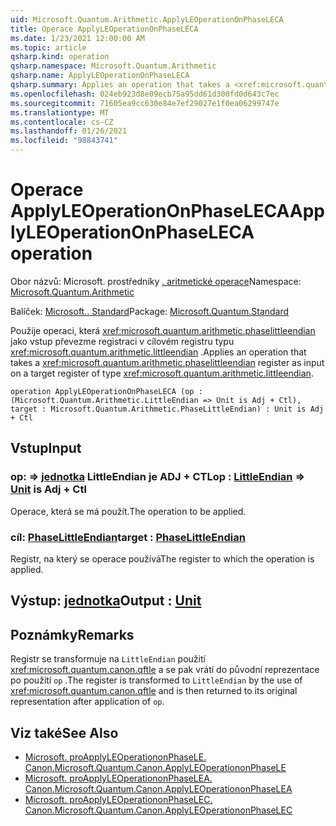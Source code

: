 ```yaml
---
uid: Microsoft.Quantum.Arithmetic.ApplyLEOperationOnPhaseLECA
title: Operace ApplyLEOperationOnPhaseLECA
ms.date: 1/23/2021 12:00:00 AM
ms.topic: article
qsharp.kind: operation
qsharp.namespace: Microsoft.Quantum.Arithmetic
qsharp.name: ApplyLEOperationOnPhaseLECA
qsharp.summary: Applies an operation that takes a <xref:microsoft.quantum.arithmetic.phaselittleendian> register as input on a target register of type <xref:microsoft.quantum.arithmetic.littleendian>.
ms.openlocfilehash: 024eb923d8e09ecb75a95dd61d300fd0d643c7ec
ms.sourcegitcommit: 71605ea9cc630e84e7ef29027e1f0ea06299747e
ms.translationtype: MT
ms.contentlocale: cs-CZ
ms.lasthandoff: 01/26/2021
ms.locfileid: "98843741"
---
```

# <a name="applyleoperationonphaseleca-operation"></a><span data-ttu-id="4d66a-102">Operace ApplyLEOperationOnPhaseLECA</span><span class="sxs-lookup"><span data-stu-id="4d66a-102">ApplyLEOperationOnPhaseLECA operation</span></span>

<span data-ttu-id="4d66a-103">Obor názvů: Microsoft. prostředníky [. aritmetické operace](xref:Microsoft.Quantum.Arithmetic)</span><span class="sxs-lookup"><span data-stu-id="4d66a-103">Namespace: [Microsoft.Quantum.Arithmetic](xref:Microsoft.Quantum.Arithmetic)</span></span>

<span data-ttu-id="4d66a-104">Balíček: [Microsoft.. Standard](https://nuget.org/packages/Microsoft.Quantum.Standard)</span><span class="sxs-lookup"><span data-stu-id="4d66a-104">Package: [Microsoft.Quantum.Standard](https://nuget.org/packages/Microsoft.Quantum.Standard)</span></span>


<span data-ttu-id="4d66a-105">Použije operaci, která <xref:microsoft.quantum.arithmetic.phaselittleendian> jako vstup převezme registraci v cílovém registru typu <xref:microsoft.quantum.arithmetic.littleendian> .</span><span class="sxs-lookup"><span data-stu-id="4d66a-105">Applies an operation that takes a <xref:microsoft.quantum.arithmetic.phaselittleendian> register as input on a target register of type <xref:microsoft.quantum.arithmetic.littleendian>.</span></span>

```qsharp
operation ApplyLEOperationOnPhaseLECA (op : (Microsoft.Quantum.Arithmetic.LittleEndian => Unit is Adj + Ctl), target : Microsoft.Quantum.Arithmetic.PhaseLittleEndian) : Unit is Adj + Ctl
```


## <a name="input"></a><span data-ttu-id="4d66a-106">Vstup</span><span class="sxs-lookup"><span data-stu-id="4d66a-106">Input</span></span>

### <a name="op--littleendian--unit--is-adj--ctl"></a><span data-ttu-id="4d66a-107">op: [](xref:Microsoft.Quantum.Arithmetic.LittleEndian) => [jednotka](xref:microsoft.quantum.lang-ref.unit) LittleEndian je ADJ + CTL</span><span class="sxs-lookup"><span data-stu-id="4d66a-107">op : [LittleEndian](xref:Microsoft.Quantum.Arithmetic.LittleEndian) => [Unit](xref:microsoft.quantum.lang-ref.unit)  is Adj + Ctl</span></span>

<span data-ttu-id="4d66a-108">Operace, která se má použít.</span><span class="sxs-lookup"><span data-stu-id="4d66a-108">The operation to be applied.</span></span>


### <a name="target--phaselittleendian"></a><span data-ttu-id="4d66a-109">cíl: [PhaseLittleEndian](xref:Microsoft.Quantum.Arithmetic.PhaseLittleEndian)</span><span class="sxs-lookup"><span data-stu-id="4d66a-109">target : [PhaseLittleEndian](xref:Microsoft.Quantum.Arithmetic.PhaseLittleEndian)</span></span>

<span data-ttu-id="4d66a-110">Registr, na který se operace používá</span><span class="sxs-lookup"><span data-stu-id="4d66a-110">The register to which the operation is applied.</span></span>



## <a name="output--unit"></a><span data-ttu-id="4d66a-111">Výstup: [jednotka](xref:microsoft.quantum.lang-ref.unit)</span><span class="sxs-lookup"><span data-stu-id="4d66a-111">Output : [Unit](xref:microsoft.quantum.lang-ref.unit)</span></span>



## <a name="remarks"></a><span data-ttu-id="4d66a-112">Poznámky</span><span class="sxs-lookup"><span data-stu-id="4d66a-112">Remarks</span></span>

<span data-ttu-id="4d66a-113">Registr se transformuje na `LittleEndian` použití <xref:microsoft.quantum.canon.qftle> a se pak vrátí do původní reprezentace po použití `op` .</span><span class="sxs-lookup"><span data-stu-id="4d66a-113">The register is transformed to `LittleEndian` by the use of <xref:microsoft.quantum.canon.qftle> and is then returned to its original representation after application of `op`.</span></span>

## <a name="see-also"></a><span data-ttu-id="4d66a-114">Viz také</span><span class="sxs-lookup"><span data-stu-id="4d66a-114">See Also</span></span>

- [<span data-ttu-id="4d66a-115">Microsoft. proApplyLEOperationonPhaseLE. Canon.</span><span class="sxs-lookup"><span data-stu-id="4d66a-115">Microsoft.Quantum.Canon.ApplyLEOperationonPhaseLE</span></span>](xref:Microsoft.Quantum.Canon.ApplyLEOperationonPhaseLE)
- [<span data-ttu-id="4d66a-116">Microsoft. proApplyLEOperationonPhaseLEA. Canon.</span><span class="sxs-lookup"><span data-stu-id="4d66a-116">Microsoft.Quantum.Canon.ApplyLEOperationonPhaseLEA</span></span>](xref:Microsoft.Quantum.Canon.ApplyLEOperationonPhaseLEA)
- [<span data-ttu-id="4d66a-117">Microsoft. proApplyLEOperationonPhaseLEC. Canon.</span><span class="sxs-lookup"><span data-stu-id="4d66a-117">Microsoft.Quantum.Canon.ApplyLEOperationonPhaseLEC</span></span>](xref:Microsoft.Quantum.Canon.ApplyLEOperationonPhaseLEC)